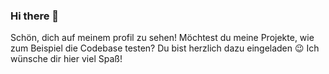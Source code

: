 ### Hi there 👋

Schön, dich auf meinem profil zu sehen!
Möchtest du meine Projekte, wie zum Beispiel die Codebase testen? Du bist herzlich dazu eingeladen 😉
Ich wünsche dir hier viel Spaß!
